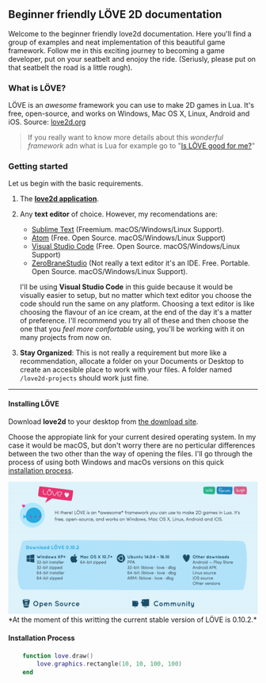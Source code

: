 ## Beginner friendly LÖVE 2D documentation
Welcome to the beginner friendly love2d documentation. Here you'll find a group of examples and neat implementation of this beautiful game framework. Follow me in this exciting journey to becoming a game developer, put on your seatbelt and enojoy the ride. (Seriusly, please put on that seatbelt the road is a little rough).

### What is LÖVE?
LÖVE is an *awesome* framework you can use to make 2D games in Lua. It's free, open-source, and works on Windows, Mac OS X, Linux, Android and iOS. Source: [love2d.org](https://love2d.org/)

> If you really want to know more details about this *wonderful framework* adn what is Lua for example go to "[Is LÖVE good for me?](site/is-love-good-for-me)"

### Getting started
Let us begin with the basic requirements.

1. The **[love2d application](https://love2d.org/#download)**.
2. Any **text editor** of choice. However, my recomendations are:
    - [Sublime Text](http://www.sublimetext.com/) (Freemium. macOS/Windows/Linux Support).
    - [Atom](https://atom.io/) (Free. Open Source. macOS/Windows/Linux Support)
    - [Visual Studio Code](https://code.visualstudio.com/) (Free. Open Source. macOS/Windows/Linux Support)
    - [ZeroBraneStudio](https://studio.zerobrane.com/) (Not really a text editor it's an IDE. Free. Portable. Open Source. macOS/Windows/Linux Support).

    I'll be using **Visual Studio Code** in this guide because it would be visually easier to setup, but no matter which text editor you choose the code should run the same on any platform. Choosing a text editor is like choosing the flavour of an ice cream, at the end of the day it's a matter of preference. I'll recommend you try all of these and then choose the one that you *feel more confortable* using, you'll be working with it on many projects from now on.

3. **Stay Organized**: This is not really a requirement but more like a recommendation, allocate a folder on your Documents or Desktop to create an accesible place to work with your files. A folder named `/love2d-projects` should work just fine.

---
#### Installing LÖVE
Download **love2d** to your desktop from [the download site](https://love2d.org/#download).

Choose the appropiate link for your current desired operating system. In my case it would be macOS, but don't worry there are no perticular differences between the two other than the way of opening the files. I'll go through the process of using both Windows and macOs versions on this quick [installation process](#installation-process).

<img alt-text="Mouse clicking the download site" src="site/img/love2d-download-page.gif">
*At the moment of this writting the current stable version of LÖVE is 0.10.2.*

#### Installation Process

```lua
    function love.draw()
        love.graphics.rectangle(10, 10, 100, 100)
    end
```